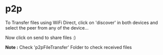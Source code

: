 # p2p

To Transfer files using WiFi Direct, click on 'discover' in both devices and select the peer from any of the device...

Now click on send to share files :)


**Note :** Check 'p2pFileTransfer' Folder to check received files
